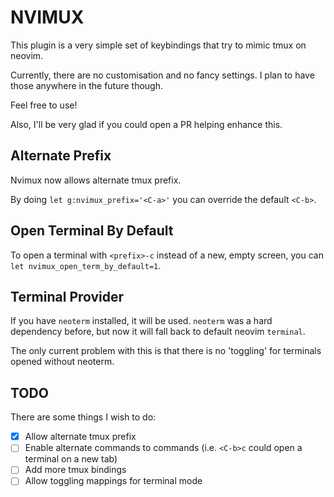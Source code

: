 NVIMUX
======

This plugin is a very simple set of keybindings that try to mimic tmux on neovim.

Currently, there are no customisation and no fancy settings. I plan to have those anywhere in the future though.

Feel free to use!

Also, I'll be very glad if you could open a PR helping enhance this.

Alternate Prefix
----------------

Nvimux now allows alternate tmux prefix.

By doing `let g:nvimux_prefix='<C-a>'` you can override the default `<C-b>`.

Open Terminal By Default
------------------------

To open a terminal with `<prefix>-c` instead of a new, empty screen, you can `let nvimux_open_term_by_default=1`.

Terminal Provider
-----------------

If you have `neoterm` installed, it will be used.
`neoterm` was a hard dependency before, but now it will fall back to default neovim `terminal`.

The only current problem with this is that there is no 'toggling' for terminals opened without neoterm.

TODO
----

There are some things I wish to do:

- [x] Allow alternate tmux prefix
- [ ] Enable alternate commands to commands (i.e. `<C-b>c` could open a terminal on a new tab)
- [ ] Add more tmux bindings
- [ ] Allow toggling mappings for terminal mode
